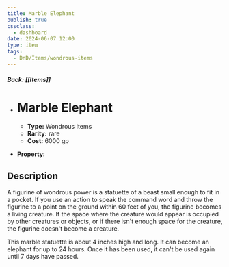 ```yaml
---
title: Marble Elephant
publish: true
cssclass:
  - dashboard
date: 2024-06-07 12:00
type: item
tags:
  - DnD/Items/wondrous-items
---
```


##### Back: [[Items]]

- # Marble Elephant

    - **Type:** Wondrous Items
    - **Rarity:** rare
    - **Cost:** 6000 gp
- **Property:** 



## Description 

A figurine of wondrous power is a statuette of a beast small enough to fit in a pocket. If you use an action to speak the command word and throw the figurine to a point on the ground within 60 feet of you, the figurine becomes a living creature. If the space where the creature would appear is occupied by other creatures or objects, or if there isn't enough space for the creature, the figurine doesn't become a creature.

This marble statuette is about 4 inches high and long. It can become an elephant for up to 24 hours. Once it has been used, it can't be used again until 7 days have passed.
